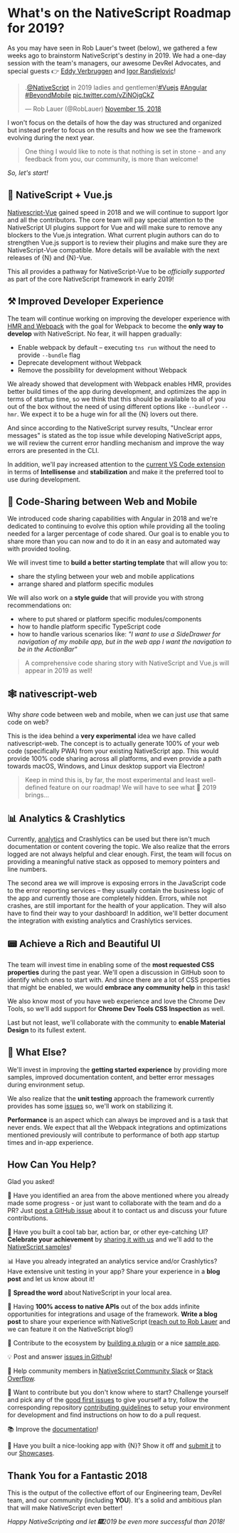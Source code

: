# What's on the NativeScript Roadmap for 2019?

As you may have seen in Rob Lauer's tweet (below), we gathered a few weeks ago to brainstorm NativeScript's destiny in 2019. We had a one-day session with the team's managers, our awesome DevRel Advocates, and special guests 👉 [Eddy Verbruggen](https://github.com/EddyVerbruggen) and [Igor Randjelovic](https://github.com/rigor789)!

<blockquote class="twitter-tweet" data-lang="en"><p lang="en" dir="ltr">.<a href="https://twitter.com/NativeScript?ref_src=twsrc%5Etfw">@NativeScript</a> in 2019 ladies and gentlemen!<a href="https://twitter.com/hashtag/Vuejs?src=hash&amp;ref_src=twsrc%5Etfw">#Vuejs</a> <a href="https://twitter.com/hashtag/Angular?src=hash&amp;ref_src=twsrc%5Etfw">#Angular</a> <a href="https://twitter.com/hashtag/BeyondMobile?src=hash&amp;ref_src=twsrc%5Etfw">#BeyondMobile</a> <a href="https://t.co/vZiNOjgCkZ">pic.twitter.com/vZiNOjgCkZ</a></p>&mdash; Rob Lauer (@RobLauer) <a href="https://twitter.com/RobLauer/status/1063068666730831872?ref_src=twsrc%5Etfw">November 15, 2018</a></blockquote>
<script async src="https://platform.twitter.com/widgets.js" charset="utf-8"></script>

I won't focus on the details of how the day was structured and organized but instead prefer to focus on the results and how we see the framework evolving during the next year.

> One thing I would like to note is that nothing is set in stone - and any feedback from you, our community, is more than welcome!

*So, let's start!*

## 🔭 NativeScript + Vue.js

[Nativescript-Vue](https://nativescript-vue.org/) gained speed in 2018 and we will continue to support Igor and all the contributors. The core team will pay special attention to the NativeScript UI plugins support for Vue and will make sure to remove any blockers to the Vue.js integration. What current plugin authors can do to strengthen Vue.js support is to review their plugins and make sure they are NativeScript-Vue compatible. More details will be available with the next releases of {N} and {N}-Vue.

This all provides a pathway for NativeScript-Vue to be *officially supported* as part of the core NativeScript framework in early 2019!

## ⚒ Improved Developer Experience

The team will continue working on improving the developer experience with [HMR and Webpack](https://www.nativescript.org/blog/nativescript-hot-module-replacement) with the goal for Webpack to become the **only way to develop** with NativeScript. No fear, it will happen gradually:

- Enable webpack by default – executing `tns run` without the need to provide `--bundle` flag 
- Deprecate development without Webpack 
- Remove the possibility for development without Webpack

We already showed that development with Webpack enables HMR, provides better build times of the app during development, and optimizes the app in terms of startup time, so we think that this should be available to all of you out of the box without the need of using different options like `--bundle`or `--hmr`. We expect it to be a huge win for all the {N} lovers out there.

And since according to the NativeScript survey results, "Unclear error messages" is stated as the top issue while developing NativeScript apps, we will review the current error handling mechanism and improve the way errors are presented in the CLI. 

In addition, we'll pay increased attention to the [current VS Code extension](https://www.nativescript.org/nativescript-for-visual-studio-code) in terms of **Intellisense** and **stabilization** and make it the preferred tool to use during development.

## 📲 Code-Sharing between Web and Mobile

We introduced code sharing capabilities with Angular in 2018 and we're dedicated to continuing to evolve this option while providing all the tooling needed for a larger percentage of code shared. Our goal is to enable you to share more than you can now and to do it in an easy and automated way with provided tooling.

We will invest time to **build a better starting template** that will allow you to:

- share the styling between your web and mobile applications 
- arrange shared and platform specific modules

We will also work on a **style guide** that will provide you with strong recommendations on:

- where to put shared or platform specific modules/components 
- how to handle platform specific TypeScript code 
- how to handle various scenarios like: *"I want to use a SideDrawer for navigation of my mobile app, but in the web app I want the navigation to be in the ActionBar"*

> A comprehensive code sharing story with NativeScript and Vue.js will appear in 2019 as well!

## 🕸️ nativescript-web

Why *share* code between web and mobile, when we can just *use* that same code on web?

This is the idea behind a **very experimental** idea we have called nativescript-web. The concept is to actually generate 100% of your web code (specifically PWA) from your existing NativeScript app. This would provide 100% code sharing across all platforms, and even provide a path towards macOS, Windows, and Linux desktop support via Electron!

> Keep in mind this is, by far, the most experimental and least well-defined feature on our roadmap! We will have to see what 🎁 2019 brings...

## 📊 Analytics & Crashlytics

Currently, [analytics](https://www.nativescript.org/blog/how-to-add-firebase-analytics-to-your-nativescript-mobile-app) and Crashlytics can be used but there isn't much documentation or content covering the topic. We also realize that the errors logged are not always helpful and clear enough. First, the team will focus on providing a meaningful native stack as opposed to memory pointers and line numbers.

The second area we will improve is exposing errors in the JavaScript code to the error reporting services – they usually contain the business logic of the app and currently those are completely hidden. Errors, while not crashes, are still important for the health of your application. They will also have to find their way to your dashboard! In addition, we'll better document the integration with existing analytics and Crashlytics services.

## 📟 Achieve a Rich and Beautiful UI

The team will invest time in enabling some of the **most requested CSS properties** during the past year. We'll open a discussion in GitHub soon to identify which ones to start with. And since there are a lot of CSS properties that might be enabled, we would **embrace any community help** in this task!  

We also know most of you have web experience and love the Chrome Dev Tools, so we'll add support for **Chrome Dev Tools CSS Inspection** as well. 

Last but not least, we'll collaborate with the community to **enable Material Design** to its fullest extent.

## 🤹 What Еlse?

We'll invest in improving the **getting started experience** by providing more samples, improved documentation content, and better error messages during environment setup. 

We also realize that the **unit testing** approach the framework currently provides has some [issues](https://github.com/NativeScript/nativescript-cli/issues?q=is%3Aopen+is%3Aissue+label%3A%22unit+testing%22) so, we'll work on stabilizing it. 

**Performance** is an aspect which can always be improved and is a task that never ends. We expect that all the Webpack integrations and optimizations mentioned previously will contribute to performance of both app startup times and in-app experience.

## How Can You Help?

Glad you asked!

👀 Have you identified an area from the above mentioned where you already made some progress - or just want to collaborate with the team and do a PR? Just [post a GitHub issue](https://github.com/NativeScript/NativeScript/issues/new/choose) about it to contact us and discuss your future contributions.

🎉 Have you built a cool tab bar, action bar, or other eye-catching UI? **Celebrate your achievement** by [sharing it with us](https://github.com/NativeScript/code-samples/blob/master/CONTRIBUTING.md) and we'll add to the [NativeScript samples](https://market.nativescript.org/?tab=samples&framework=all_frameworks&category=all_samples)! 

📊 Have you already integrated an analytics service and/or Crashlytics? Have extensive unit testing in your app? Share your experience in a **blog post** and let us know about it! 

📢 **Spread the word** about NativeScript in your local area.

📝 Having **100% access to native APIs** out of the box adds infinite opportunities for integrations and usage of the framework. **Write a blog post** to share your experience with NativeScript ([reach out to Rob Lauer](https://twitter.com/RobLauer) and we can feature it on the NativeScript blog!)  

🔌 Contribute to the ecosystem by [building a plugin](https://docs.nativescript.org/angular/plugins/plugin-reference) or a nice [sample app](https://github.com/NativeScript/code-samples/blob/master/CONTRIBUTING.md).

💡 Post and answer [issues in Github](https://github.com/NativeScript/NativeScript/issues)!
 
👫 Help community members in [NativeScript Community Slack](https://www.nativescript.org/slack-invitation-form) or [Stack Overflow](https://stackoverflow.com/questions/tagged/nativescript).

🎲 Want to contribute but you don't know where to start? Challenge yourself and pick any of the [good first issues](https://github.com/NativeScript/NativeScript/issues?q=is%3Aopen+is%3Aissue+label%3A%22good+first+issue%22) to give yourself a try, follow the corresponding repository [contributing guidelines](https://github.com/NativeScript/NativeScript/blob/master/CONTRIBUTING.md) to setup your environment for development and find instructions on how to do a pull request. 
  
📚 Improve the [documentation](https://github.com/NativeScript/docs)!

🎨 Have you built a nice-looking app with {N}? Show it off and [submit it](https://www.nativescript.org/showcases/submit) to our [Showcases](https://www.nativescript.org/showcases).

## Thank You for a Fantastic 2018

This is the output of the collective effort of our Engineering team, DevRel team, and our community (including **YOU**). It's a solid and ambitious plan that will make NativeScript even better!

*Happy NativeScripting and let 🎆2019 be even more successful than 2018!*

